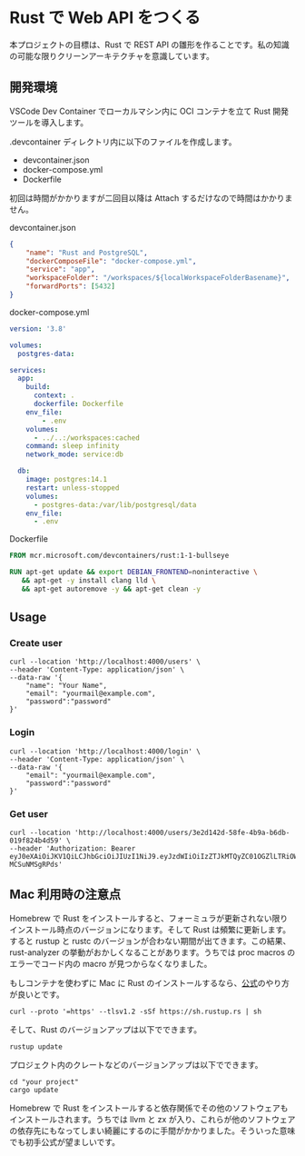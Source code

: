 # Rust で Web API をつくる

本プロジェクトの目標は、Rust で REST API の雛形を作ることです。私の知識の可能な限りクリーンアーキテクチャを意識しています。

## 開発環境

VSCode Dev Container でローカルマシン内に OCI コンテナを立て Rust 開発ツールを導入します。

.devcontainer ディレクトリ内に以下のファイルを作成します。

- devcontainer.json
- docker-compose.yml
- Dockerfile

初回は時間がかかりますが二回目以降は Attach するだけなので時間はかかりません。

devcontainer.json

```json
{
	"name": "Rust and PostgreSQL",
	"dockerComposeFile": "docker-compose.yml",
	"service": "app",
	"workspaceFolder": "/workspaces/${localWorkspaceFolderBasename}",
	"forwardPorts": [5432]
}
```

docker-compose.yml

```yaml
version: '3.8'

volumes:
  postgres-data:

services:
  app:
    build:
      context: .
      dockerfile: Dockerfile
    env_file:
        - .env
    volumes:
      - ../..:/workspaces:cached
    command: sleep infinity
    network_mode: service:db

  db:
    image: postgres:14.1
    restart: unless-stopped
    volumes:
      - postgres-data:/var/lib/postgresql/data
    env_file:
      - .env
```

Dockerfile

```Dockerfile
FROM mcr.microsoft.com/devcontainers/rust:1-1-bullseye

RUN apt-get update && export DEBIAN_FRONTEND=noninteractive \
   && apt-get -y install clang lld \
   && apt-get autoremove -y && apt-get clean -y
```

## Usage

### Create user

```shell
curl --location 'http://localhost:4000/users' \
--header 'Content-Type: application/json' \
--data-raw '{
    "name": "Your Name",
    "email": "yourmail@example.com",
    "password":"password"
}'
```

### Login

```shell
curl --location 'http://localhost:4000/login' \
--header 'Content-Type: application/json' \
--data-raw '{
    "email": "yourmail@example.com",
    "password":"password"
}'
```

### Get user

```shell
curl --location 'http://localhost:4000/users/3e2d142d-58fe-4b9a-b6db-019f824b4d59' \
--header 'Authorization: Bearer eyJ0eXAiOiJKV1QiLCJhbGciOiJIUzI1NiJ9.eyJzdWIiOiIzZTJkMTQyZC01OGZlLTRiOWEtYjZkYi0wMTlmODI0YjRkNTkiLCJleHAiOjE3MzIwMjE5NTl9.l27mHiTGb0Ghx0s1vlQuccb99llcdo-MCSuNMSgRPds'
```

## Mac 利用時の注意点

Homebrew で Rust をインストールすると、フォーミュラが更新されない限りインストール時点のバージョンになります。そして Rust は頻繁に更新します。すると rustup と rustc のバージョンが合わない期間が出てきます。この結果、rust-analyzer の挙動がおかしくなることがあります。うちでは proc macros のエラーでコード内の macro が見つからなくなりました。

もしコンテナを使わずに Mac に Rust のインストールするなら、[公式](https://www.rust-lang.org/tools/install)のやり方が良いとです。

```shell
curl --proto '=https' --tlsv1.2 -sSf https://sh.rustup.rs | sh
```

そして、Rust のバージョンアップは以下でできます。

```shell
rustup update
```

プロジェクト内のクレートなどのバージョンアップは以下でできます。

```shell
cd "your project"
cargo update
```

Homebrew で Rust をインストールすると依存関係でその他のソフトウェアもインストールされます。うちでは llvm と zx が入り、これらが他のソフトウェアの依存先にもなってしまい綺麗にするのに手間がかかりました。そういった意味でも初手公式が望ましいです。

